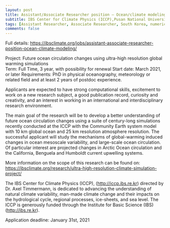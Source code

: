 ```yaml
---
layout: post
title: Assistant/Associate Researcher position – Ocean/climate modeling
subtitle: IBS Center for Climate Physics (ICCP),Pusan National University, Busan, South Korea
tags: [Assistant Researcher, Associate Researcher, South Korea, numerical modelling, physical oceanography]
comments: false
---
```


Full details: <https://ibsclimate.org/jobs/assistant-associate-researcher-position-ocean-climate-modeling/>


Project: Future ocean circulation changes using ultra-high resolution global warming simulations  
Term: Full Time, 3 year, with possibility for renewal
Start date: March 2021, or later
Requirements: PhD in physical oceanography, meteorology or related field and at least 2 years of postdoc experience.


Applicants are expected to have strong computational skills, excitement to work on a new research subject, a good publication record, curiosity and creativity, and an interest in working in an international and interdisciplinary research environment. 


The main goal of the research will be to develop a better understanding of future ocean circulation changes using a suite of century-long simulations recently conducted at the ICCP with the Community Earth system model with 10 km global ocean and 25 km resolution atmosphere resolution. The successful applicant will study the mechanisms of global-warming induced changes in ocean mesoscale variability, and large-scale ocean circulation. Of particular interest are projected changes in Arctic Ocean circulation and the California, Benguela and Humboldt current upwelling systems. 


More information on the scope of this research can be found on: https://ibsclimate.org/research/ultra-high-resolution-climate-simulation-project/


The IBS Center for Climate Physics (ICCP), (http://iccp.ibs.re.kr) directed by Dr. Axel Timmermann, is dedicated to advancing the understanding of natural climate variability, man-made climate change and their impacts on the hydrological cycle, regional processes, ice-sheets, and sea level. The ICCP is generously funded through the Institute for Basic Science (IBS) (http://ibs.re.kr).


Application deadline: January 31st, 2021
